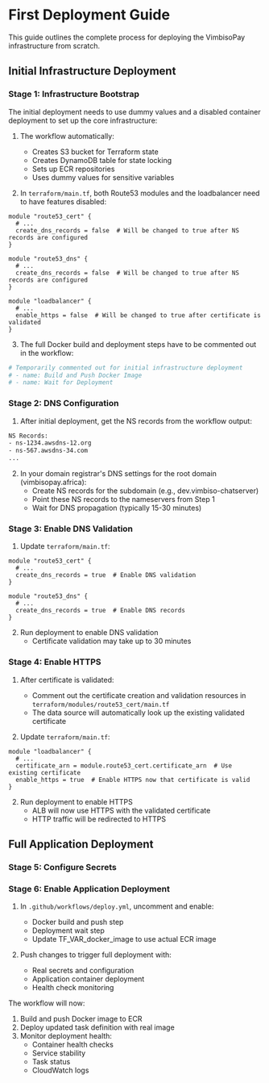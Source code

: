 # First Deployment Guide

This guide outlines the complete process for deploying the VimbisoPay infrastructure from scratch.

## Initial Infrastructure Deployment

### Stage 1: Infrastructure Bootstrap

The initial deployment needs to use dummy values and a disabled container deployment to set up the core infrastructure:

1. The workflow automatically:
   - Creates S3 bucket for Terraform state
   - Creates DynamoDB table for state locking
   - Sets up ECR repositories
   - Uses dummy values for sensitive variables

2. In `terraform/main.tf`, both Route53 modules and the loadbalancer need to have features disabled:
```hcl
module "route53_cert" {
  # ...
  create_dns_records = false  # Will be changed to true after NS records are configured
}

module "route53_dns" {
  # ...
  create_dns_records = false  # Will be changed to true after NS records are configured
}

module "loadbalancer" {
  # ...
  enable_https = false  # Will be changed to true after certificate is validated
}
```

3. The full Docker build and deployment steps have to be commented out in the workflow:
```yaml
# Temporarily commented out for initial infrastructure deployment
# - name: Build and Push Docker Image
# - name: Wait for Deployment
```

### Stage 2: DNS Configuration

1. After initial deployment, get the NS records from the workflow output:
```bash
NS Records:
- ns-1234.awsdns-12.org
- ns-567.awsdns-34.com
...
```

2. In your domain registrar's DNS settings for the root domain (vimbisopay.africa):
   - Create NS records for the subdomain (e.g., dev.vimbiso-chatserver)
   - Point these NS records to the nameservers from Step 1
   - Wait for DNS propagation (typically 15-30 minutes)

### Stage 3: Enable DNS Validation

1. Update `terraform/main.tf`:
```hcl
module "route53_cert" {
  # ...
  create_dns_records = true  # Enable DNS validation
}

module "route53_dns" {
  # ...
  create_dns_records = true  # Enable DNS records
}
```

2. Run deployment to enable DNS validation
   - Certificate validation may take up to 30 minutes

### Stage 4: Enable HTTPS

1. After certificate is validated:
   - Comment out the certificate creation and validation resources in `terraform/modules/route53_cert/main.tf`
   - The data source will automatically look up the existing validated certificate

2. Update `terraform/main.tf`:
```hcl
module "loadbalancer" {
  # ...
  certificate_arn = module.route53_cert.certificate_arn  # Use existing certificate
  enable_https = true  # Enable HTTPS now that certificate is valid
}
```

2. Run deployment to enable HTTPS
   - ALB will now use HTTPS with the validated certificate
   - HTTP traffic will be redirected to HTTPS

## Full Application Deployment

### Stage 5: Configure Secrets

### Stage 6: Enable Application Deployment

1. In `.github/workflows/deploy.yml`, uncomment and enable:
   - Docker build and push step
   - Deployment wait step
   - Update TF_VAR_docker_image to use actual ECR image

2. Push changes to trigger full deployment with:
   - Real secrets and configuration
   - Application container deployment
   - Health check monitoring

The workflow will now:
1. Build and push Docker image to ECR
2. Deploy updated task definition with real image
3. Monitor deployment health:
   - Container health checks
   - Service stability
   - Task status
   - CloudWatch logs
